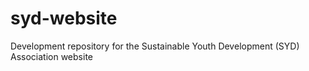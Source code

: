 # syd-website
Development repository for the Sustainable Youth Development (SYD) Association website
